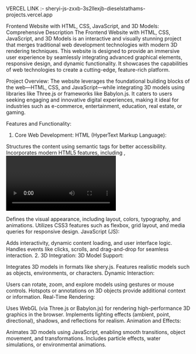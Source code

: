 VERCEL LINK :-
sheryi-js-zxxb-3s2llexjb-dieselstathams-projects.vercel.app


Frontend Website with HTML, CSS, JavaScript, and 3D Models: Comprehensive Description
The Frontend Website with HTML, CSS, JavaScript, and 3D Models is an interactive and visually stunning project that merges traditional web development technologies with modern 3D rendering techniques. This website is designed to provide an immersive user experience by seamlessly integrating advanced graphical elements, responsive design, and dynamic functionality. It showcases the capabilities of web technologies to create a cutting-edge, feature-rich platform.

Project Overview:
The website leverages the foundational building blocks of the web—HTML, CSS, and JavaScript—while integrating 3D models using libraries like Three.js or frameworks like Babylon.js. It caters to users seeking engaging and innovative digital experiences, making it ideal for industries such as e-commerce, entertainment, education, real estate, or gaming.

Features and Functionality:
1. Core Web Development:
HTML (HyperText Markup Language):

Structures the content using semantic tags for better accessibility.
Incorporates modern HTML5 features, including <canvas>, <video>, and <audio> elements.
CSS (Cascading Style Sheets):

Defines the visual appearance, including layout, colors, typography, and animations.
Utilizes CSS3 features such as flexbox, grid layout, and media queries for responsive design.
JavaScript (JS):

Adds interactivity, dynamic content loading, and user interface logic.
Handles events like clicks, scrolls, and drag-and-drop for seamless interaction.
2. 3D Integration:
3D Model Support:

Integrates 3D models in formats like shery.js.
Features realistic models such as objects, environments, or characters.
Dynamic Interaction:

Users can rotate, zoom, and explore models using gestures or mouse controls.
Hotspots or annotations on 3D objects provide additional context or information.
Real-Time Rendering:

Uses WebGL (via Three.js or Babylon.js) for rendering high-performance 3D graphics in the browser.
Implements lighting effects (ambient, point, directional), shadows, and reflections for realism.
Animation and Effects:

Animates 3D models using JavaScript, enabling smooth transitions, object movement, and transformations.
Includes particle effects, water simulations, or environmental animations.
